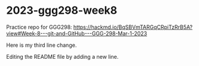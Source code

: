 # 2023-ggg298-week8
Practice repo for GGG298: https://hackmd.io/BqSBVmTARGqCRpiTzRrB5A?view#Week-8---git-and-GitHub---GGG-298-Mar-1-2023

Here is my third line change.

Editing the README file by adding a new line.
